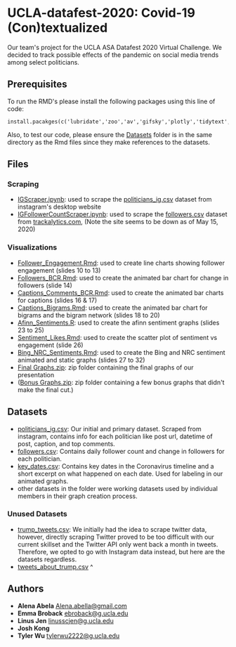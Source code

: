 # UCLA-datafest-2020: Covid-19 (Con)textualized
Our team's project for the UCLA ASA Datafest 2020 Virtual Challenge. We decided to track possible effects of the pandemic on social media trends among select politicians.

## Prerequisites
To run the RMD's please install the following packages using this line of code:
```
install.pacakges(c('lubridate','zoo','av','gifsky','plotly','tidytext','stopwords','tidyverse','gganimate','hbrthemes','igraph','ggraph','wordcloud'))
```
Also, to test our code, please ensure the [Datasets](https://github.com/tylerwu2222/UCLA-datafest-2020/tree/master/Datasets) folder is in the same directory as the Rmd files since they make references to the datasets.

## Files

### Scraping
* [IGScraper.ipynb](https://github.com/tylerwu2222/UCLA-datafest-2020/blob/master/IGScraper.ipynb): used to scrape the [politicians_ig.csv](https://github.com/tylerwu2222/UCLA-datafest-2020/blob/master/Datasets/politicians_ig.csv) dataset from instagram's desktop website
* [IGFollowerCountScraper.ipynb](https://github.com/tylerwu2222/UCLA-datafest-2020/blob/master/IGFollowerCountScraper.ipynb): used to scrape the [followers.csv](https://github.com/tylerwu2222/UCLA-datafest-2020/blob/master/Datasets/followers.csv) dataset from [trackalytics.com](https://www.trackalytics.com/), (Note the site seems to be down as of May 15, 2020)

### Visualizations
* [Follower_Engagement.Rmd](https://github.com/tylerwu2222/UCLA-datafest-2020/blob/master/Follower_Engagement.Rmd): used to create line charts showing follower engagement (slides 10 to 13)
* [Followers_BCR.Rmd](https://github.com/tylerwu2222/UCLA-datafest-2020/blob/master/Followers_BCR.Rmd): used to create the animated bar chart for change in followers (slide 14)
* [Captions_Comments_BCR.Rmd](https://github.com/tylerwu2222/UCLA-datafest-2020/blob/master/Captions_Comments_BCR.Rmd): used to create the animated bar charts for captions (slides 16 & 17)
* [Captions_Bigrams.Rmd](https://github.com/tylerwu2222/UCLA-datafest-2020/blob/master/Captions_Bigrams.Rmd): used to create the animated bar chart for bigrams and the bigram network (slides 18 to 20)
* [Afinn_Sentiments.R](https://github.com/tylerwu2222/UCLA-datafest-2020/blob/master/Afinn_Sentiments.R): used to create the afinn sentiment graphs (slides 23 to 25)
* [Sentiment_Likes.Rmd](https://github.com/tylerwu2222/UCLA-datafest-2020/blob/master/Sentiment_Likes.Rmd): used to create the scatter plot of sentiment vs engagement (slide 26)
* [Bing_NRC_Sentiments.Rmd](https://github.com/tylerwu2222/UCLA-datafest-2020/blob/master/Bing_NRC_Sentiments.Rmd): used to create the Bing and NRC sentiment animated and static graphs (slides 27 to 32)
* [Final Graphs.zip](https://github.com/tylerwu2222/UCLA-datafest-2020/blob/master/Final%20Graphs.zip): zip folder containing the final graphs of our presentation
* ([Bonus Graphs.zip](https://github.com/tylerwu2222/UCLA-datafest-2020/blob/master/Bonus%20Graphs.zip): zip folder containing a few bonus graphs that didn't make the final cut.)

## Datasets
* [politicians_ig.csv](https://github.com/tylerwu2222/UCLA-datafest-2020/blob/master/Datasets/politicians_ig.csv): Our initial and primary dataset. Scraped from instagram, contains info for each politician like post url, datetime of post, caption, and top comments.
* [followers.csv](https://github.com/tylerwu2222/UCLA-datafest-2020/blob/master/Datasets/followers.csv): Contains daily follower count and change in followers for each politician.
* [key_dates.csv](https://github.com/tylerwu2222/UCLA-datafest-2020/blob/master/Datasets/key_dates.csv): Contains key dates in the Coronavirus timeline and a short excerpt on what happened on each date. Used for labeling in our animated graphs.
* other datasets in the folder were working datasets used by individual members in their graph creation process.

### Unused Datasets
* [trump_tweets.csv](https://github.com/tylerwu2222/UCLA-datafest-2020/blob/master/Datasets/trump_tweets.csv): We initially had the idea to scrape twitter data, however, directly scraping Twitter proved to be too difficult with our current skillset and the Twitter API only went back a month in tweets. Therefore, we opted to go with Instagram data instead, but here are the datasets regardless.
* [tweets_about_trump.csv](https://github.com/tylerwu2222/UCLA-datafest-2020/blob/master/Datasets/tweets_about_trump.csv) ^

## Authors
* **Alena Abela** [Alena.abella@gmail.com](mailto:Alena.abella@gmail.com)
* **Emma Broback** [ebroback@g.ucla.edu](mailto:ebroback@g.ucla.edu)
* **Linus Jen** [linusscjen@g.ucla.edu](mailto:linusscjen@g.ucla.edu)
* **Josh Kong** []()
* **Tyler Wu** [tylerwu2222@g.ucla.edu](mailto:tylerwu2222@g.ucla.edu)
